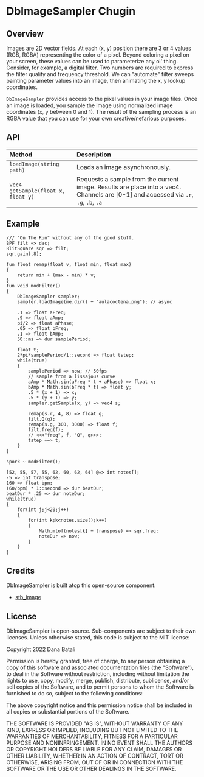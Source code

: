 # DbImageSampler Chugin

## Overview 

Images are 2D vector fields.  At each (x, y) position there are
3 or 4 values (RGB, RGBA) representing the color of a pixel.
Beyond coloring a pixel on your screen, these values can be 
used to parameterize any ol' thing.  Consider, for example, a 
digital filter.  Two numbers are required to express the filter 
quality and frequency threshold.  We can "automate" filter sweeps 
painting parameter values into an image, then animating the x, y 
lookup coordinates.

`DbImageSampler` provides access to the pixel values in your image files. 
Once an image is loaded, you sample the image using normalized image 
coordinates (x, y between 0 and 1).  The result of the sampling process is 
an RGBA value that you can use for your own creative/nefarious purposes. 


## API

| Method                             | Description                                                                                                                         |
| :--------------------------------- | :---------------------------------------------------------------------------------------------------------------------------------- |
| `loadImage(string path)`           | Loads an image asynchronously.                                                                                                      |
| `vec4 getSample(float x, float y)` | Requests a sample from the current image. Results are place into a vec4. Channels are [0-1] and accessed via `.r`, `.g`, `.b`, `.a` |


## Example

```
/// "On The Run" without any of the good stuff.
BPF filt => dac;
BlitSquare sqr => filt;
sqr.gain(.8);

fun float remap(float v, float min, float max)
{
    return min + (max - min) * v;
}
fun void modFilter()
{
    DbImageSampler sampler;
    sampler.loadImage(me.dir() + "aulacoctena.png"); // async

    .1 => float aFreq; 
    .9 => float aAmp; 
    pi/2 => float aPhase;
    .05 => float bFreq; 
    .1 => float bAmp;
    50::ms => dur samplePeriod;

    float t;
    2*pi*samplePeriod/1::second => float tstep;
    while(true)
    {
        samplePeriod => now; // 50fps
        // sample from a lissajous curve 
        aAmp * Math.sin(aFreq * t + aPhase) => float x;
        bAmp * Math.sin(bFreq * t) => float y;
        .5 * (x + 1) => x;
        .5 * (y + 1) => y;
        sampler.getSample(x, y) => vec4 s;

        remap(s.r, 4, 8) => float q;
        filt.Q(q);
        remap(s.g, 300, 3000) => float f;
        filt.freq(f);
        // <<<"freq", f, "Q", q>>>;
        tstep +=> t;
    }
}

spork ~ modFilter();

[52, 55, 57, 55, 62, 60, 62, 64] @=> int notes[];
-5 => int transpose;
160 => float bpm;
(60/bpm) * 1::second => dur beatDur;
beatDur * .25 => dur noteDur;
while(true)
{
    for(int j;j<20;j++)
    {
        for(int k;k<notes.size();k++)
        {
            Math.mtof(notes[k] + transpose) => sqr.freq;
            noteDur => now;
        }
    }
}
```

## Credits

DbImageSampler is built atop this open-source component:

* [stb_image](http://nothings.org/stb)

## License

DbImageSampler is open-source.  Sub-components are subject to their own
licenses.  Unless otherwise stated, this code is subject to the
MIT license:

Copyright 2022 Dana Batali

Permission is hereby granted, free of charge, to any person obtaining a copy 
of this software and associated documentation files (the "Software"), to 
deal in the Software without restriction, including without limitation the 
rights to use, copy, modify, merge, publish, distribute, sublicense, and/or 
sell copies of the Software, and to permit persons to whom the Software is 
furnished to do so, subject to the following conditions:

The above copyright notice and this permission notice shall be included in 
all copies or substantial portions of the Software.

THE SOFTWARE IS PROVIDED "AS IS", WITHOUT WARRANTY OF ANY KIND, EXPRESS OR 
IMPLIED, INCLUDING BUT NOT LIMITED TO THE WARRANTIES OF MERCHANTABILITY, 
FITNESS FOR A PARTICULAR PURPOSE AND NONINFRINGEMENT. IN NO EVENT SHALL THE 
AUTHORS OR COPYRIGHT HOLDERS BE LIABLE FOR ANY CLAIM, DAMAGES OR OTHER 
LIABILITY, WHETHER IN AN ACTION OF CONTRACT, TORT OR OTHERWISE, ARISING FROM, 
OUT OF OR IN CONNECTION WITH THE SOFTWARE OR THE USE OR OTHER DEALINGS IN THE 
SOFTWARE.